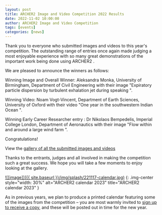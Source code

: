 ```yaml
---
layout: post
title: ARCHER2 Image and Video Competition 2022 Results
date: 2022-11-02 10:00:00
author: ARCHER2 Image and Video Competition
tags: [events] 
categories: [news]
---
```



Thank you to everyone who submitted images and videos to this year's competition.   The outstanding range of entries once again made judging a most enjoyable experience with so many great demonstrations of the  important work being done using ARCHER2 .


<!--more-->

We are pleased to announce the winners as follows:

Winning Image and Overall Winner: Aleksandra Monka, University of Birmingham, Department of Civil Engineering with their image "Expiratory particle dispersion by turbulent exhalation jet during speaking ".

Winning Video: Noam Vogt-Vincent, Department of Earth Sciences, University of Oxford with their video "One year in the southwestern Indian Ocean ".

Winning Early Career Researcher entry : Dr Nikolaos Bempedelis, Imperial College London, Department of Aeronautics with their image "Flow within and around a large wind farm ".  

Congratulations!

View the [gallery of all the submitted images and videos](https://www.archer2.ac.uk/about/gallery/2022-image-comp/)

Thanks to the entrants, judges and all involved in making the competition such a great success.  We hope you will take a few moments to enjoy looking at the gallery.



<a href="https://bit.ly/ARCHER2-Calendar-2023">
![[image]]({{ site.baseurl }}/img/splash/221117-calendar.jpg)</a>
{: .img-center style="width: 30%" 
alt="ARCHER2 calendar 2023" 
title="ARCHER2 calendar 2023" }



As in previous years, we plan to produce a printed calendar featuring some of the images from the competition – you are most warmly invited to [sign up to receive a copy](https://bit.ly/ARCHER2-Calendar-2023), and these will be posted out in time for the new year.




<!--

<img src="{{ site.baseurl }}/img/news/210127-IMG_0126.jpg" alt="ARCHER2" title="ARCHER2"/>

<img src="{{ site.baseurl }}/img/logos/euro-cc.jpg" alt="EuroCC" title="EuroCC" align="right" width="10%" />

<a href="https:www        ">
<img src="{{ site.baseurl }}/img/blog/211030-uk-stats-auth.jpg" alt="ARCHER2" title="ARCHER2" style="width: 30%"   /></a>



![image]({{ site.baseurl }}/img/blog/210412-systems-blog_pic2.jpg)
{: .img-center style="width: 60%" 
alt="ARCHER2" 
title="ARCHER2"}



<div>

<iframe title="Video"  width="1000" height="560" src="https://www.youtube.com/embed/UXHE7ljmhaQ" frameborder="0" allow="accelerometer; autoplay; encrypted-media; gyroscope; picture-in-picture" allowfullscreen></iframe>

</div>


-->